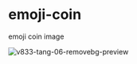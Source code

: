 # emoji-coin
emoji coin image

![v833-tang-06-removebg-preview](https://github.com/vanbo1/emoji-coin/assets/163997517/c1a4ee75-51dc-492f-a26d-4930db439253)

